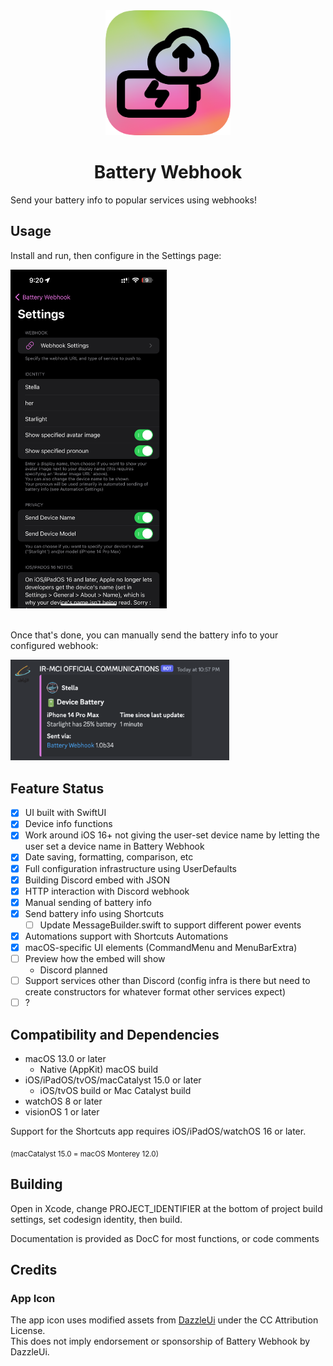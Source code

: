 <div align="center">
  <img src="assets/AppIcon/AppIcon256x256.png" alt="Battery Webhook Logo" width="200" />
  <h1>Battery Webhook</h1>
</div>

Send your battery info to popular services using webhooks!

## Usage
Install and run, then configure in the Settings page:

<img src="img/app.png" alt="alt text" title="image Title" width="250"/>
<br><br>

Once that's done, you can manually send the battery info to your configured webhook:

<img src="img/output.png" alt="alt text" title="image Title" width="350"/>

## Feature Status
- [x] UI built with SwiftUI
- [x] Device info functions
- [x] Work around iOS 16+ not giving the user-set device name by letting the user set a device name in Battery Webhook
- [x] Date saving, formatting, comparison, etc
- [x] Full configuration infrastructure using UserDefaults
- [x] Building Discord embed with JSON
- [x] HTTP interaction with Discord webhook
- [x] Manual sending of battery info
- [x] Send battery info using Shortcuts
  - [ ] Update MessageBuilder.swift to support different power events
- [x] Automations support with Shortcuts Automations
- [x] macOS-specific UI elements (CommandMenu and MenuBarExtra)
- [ ] Preview how the embed will show
  - Discord planned
- [ ] Support services other than Discord (config infra is there but need to create constructors for whatever format other services expect)
- [ ] ?

## Compatibility and Dependencies
- macOS 13.0 or later
  - Native (AppKit) macOS build
- iOS/iPadOS/tvOS/macCatalyst 15.0 or later
  - iOS/tvOS build or Mac Catalyst build
- watchOS 8 or later
- visionOS 1 or later

Support for the Shortcuts app requires iOS/iPadOS/watchOS 16 or later.

<sub>(macCatalyst 15.0 = macOS Monterey 12.0)</sub>

## Building
Open in Xcode, change PROJECT_IDENTIFIER at the bottom of project build settings, set codesign identity, then build.

Documentation is provided as DocC for most functions, or code comments

## Credits
### App Icon
The app icon uses modified assets from [DazzleUi](https://dazzleui.gumroad.com/l/dazzleiconsfree?ref=svgrepo.com) under the CC Attribution License.\
This does not imply endorsement or sponsorship of Battery Webhook by DazzleUi.
